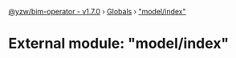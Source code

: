[@yzw/bim-operator - v1.7.0](../README.md) › [Globals](../globals.md) › ["model/index"](_model_index_.md)

# External module: "model/index"


